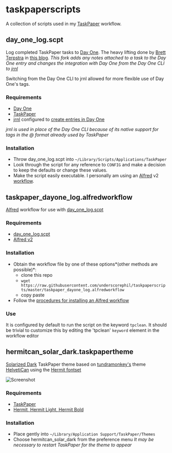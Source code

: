 # taskpaperscripts

A collection of scripts used in my [TaskPaper](http://www.hogbaysoftware.com/products/taskpaper) workflow.

## day_one_log.scpt
Log completed TaskPaper tasks to [Day One](http://dayoneapp.com/). The heavy lifting done by [Brett Terpstra](https://twitter.com/ttscoff) in [this blog](http://brettterpstra.com/2012/02/23/log-taskpaper-archives-to-day-one/).
*This fork adds any notes attached to a task to the Day One entry and changes the integration with Day One from the Day One CLI to [jrnl](http://maebert.github.io/jrnl/)*

Switching from the Day One CLI to jrnl allowed for more flexible use of Day One's tags.

### Requirements

* [Day One](http://dayoneapp.com/)
* [TaskPaper](http://www.hogbaysoftware.com/products/taskpaper) 
* [jrnl](http://maebert.github.io/jrnl/) configured to [create entries in Day One](http://maebert.github.io/jrnl/advanced.html#dayone-integration)

*jrnl is used in place of the Day One CLI because of its native support for tags in the @ format already used by TaskPaper*

### Installation

* Throw day_one_log.scpt into `~/Library/Scripts/Applications/TaskPaper`
* Look through the script for any reference to `CONFIG` and make a decision to keep the defaults or change these values.
* Make the script easily executable. I personally am using an [Alfred](http://www.alfredapp.com/) v2 [workflow](#taskpaper_dayone_log.alfredworkflow).

## taskpaper_dayone_log.alfredworkflow

[Alfred](http://www.alfredapp.com/) workflow for use with [day_one_log.scpt](#day_one_log.scpt)

### Requirements

* [day_one_log.scpt](#day_one_log.scpt)
* [Alfred v2](http://www.alfredapp.com/)

### Installation

* Obtain the workflow file by one of these options*(other methods are possible)*:
    - clone this repo
    - `wget https://raw.githubusercontent.com/underscorephil/taskpaperscripts/master/taskpaper_dayone_log.alfredworkflow`
    - copy paste
* Follow the [procedures for installing an Alfred workflow](http://support.alfredapp.com/workflows:installing)

### Use

It is configured by default to run the script on the keyword `tpclean`. It should be trivial to customize this by editing the 'tpclean' `keyword` element in the workflow editor

## hermitcan_solar_dark.taskpapertheme

[Solarized Dark](http://ethanschoonover.com/solarized) TaskPaper theme based on [tundramonkey's](https://gist.github.com/tundramonkey) theme [HelvetiCan](https://gist.github.com/tundramonkey/5056539) using the [Hermit fontset](https://pcaro.es/p/hermit/)

![Screenshot](http://underscorephil.github.io/taskpaperscripts/hermitcan_solar_dark.png)
### Requirements

* [TaskPaper](http://www.hogbaysoftware.com/products/taskpaper) 
* [Hermit, Hermit Light, Hermit Bold](https://pcaro.es/p/hermit/#downloads)

### Installation

* Place gently into `~/Library/Application Support/TaskPaper/Themes`
* Choose hermitcan_solar_dark from the preference menu
    *It may be necessary to restart TaskPaper for the theme to appear*

